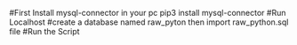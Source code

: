 #First Install mysql-connector in your pc pip3 install mysql-connector
#Run Localhost
#create a database named raw_pyton then import raw_python.sql file
#Run the Script

